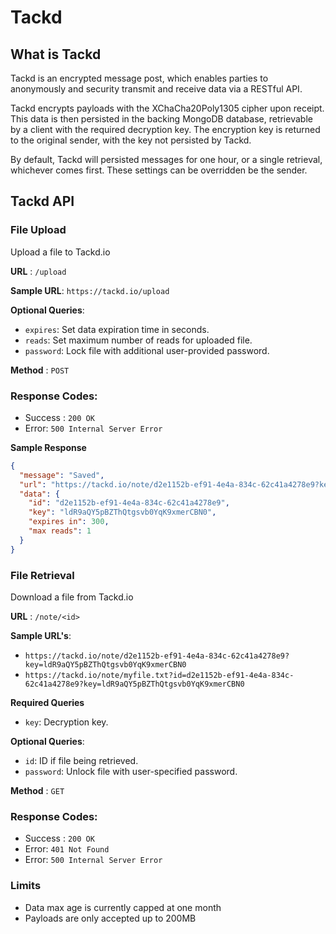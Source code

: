 # Tackd

## What is Tackd

Tackd is an encrypted message post, which enables parties to anonymously and security transmit and receive data via a RESTful API.

Tackd encrypts payloads with the XChaCha20Poly1305 cipher upon receipt. This data is then persisted in the backing MongoDB database, retrievable by a client with the required decryption key. The encryption key is returned to the original sender, with the key not persisted by Tackd. 

By default, Tackd will persisted messages for one hour, or a single retrieval, whichever comes first. These settings can be overridden be the sender. 

## Tackd API

### File Upload
Upload a file to Tackd.io

**URL** : `/upload`  

**Sample URL**: `https://tackd.io/upload`

**Optional Queries**:
- `expires`: Set data expiration time in seconds. 
- `reads`: Set maximum number of reads for uploaded file.  
- `password`: Lock file with additional user-provided password.  
  
**Method** : `POST`  
  
### Response Codes:  
  
- Success : `200 OK`
- Error: `500 Internal Server Error`  
  
**Sample Response**  
```json  
{
  "message": "Saved",
  "url": "https://tackd.io/note/d2e1152b-ef91-4e4a-834c-62c41a4278e9?key=ldR9aQY5pBZThQtgsvb0YqK9xmerCBN0",
  "data": {
    "id": "d2e1152b-ef91-4e4a-834c-62c41a4278e9",
    "key": "ldR9aQY5pBZThQtgsvb0YqK9xmerCBN0",
    "expires in": 300,
    "max reads": 1
  }
}
```

### File Retrieval
Download a file from Tackd.io

**URL** : `/note/<id>`  

**Sample URL's**: 
- `https://tackd.io/note/d2e1152b-ef91-4e4a-834c-62c41a4278e9?key=ldR9aQY5pBZThQtgsvb0YqK9xmerCBN0`  
- `https://tackd.io/note/myfile.txt?id=d2e1152b-ef91-4e4a-834c-62c41a4278e9?key=ldR9aQY5pBZThQtgsvb0YqK9xmerCBN0`  

**Required Queries**
- `key`: Decryption key.  

**Optional Queries**:
- `id`: ID if file being retrieved.  
- `password`: Unlock file with user-specified password.  
  
**Method** : `GET`  
  
### Response Codes:  
  
- Success : `200 OK`
- Error: `401 Not Found`  
- Error: `500 Internal Server Error`  
  
### Limits

- Data max age is currently capped at one month
- Payloads are only accepted up to 200MB
